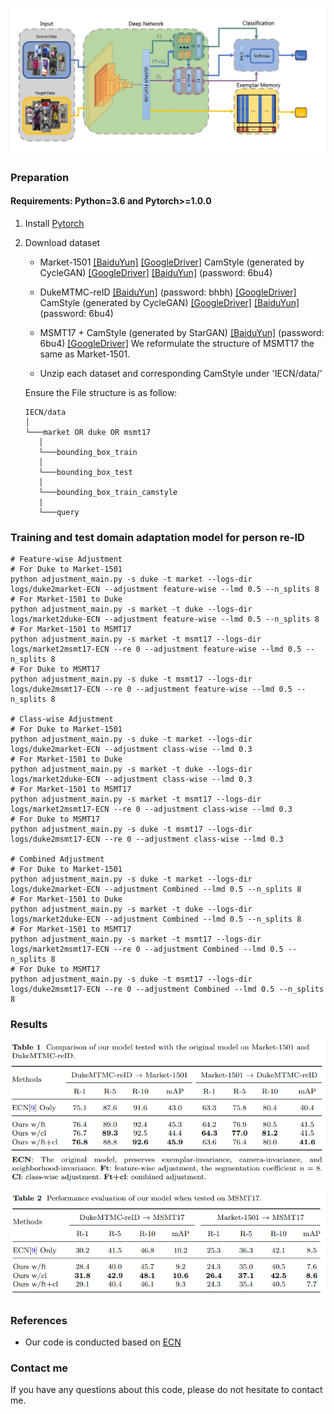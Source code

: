 ![](imgs/framework.jpg)


### Preparation

#### Requirements: Python=3.6 and Pytorch>=1.0.0

1. Install [Pytorch](http://pytorch.org/)

2. Download dataset

   - Market-1501 [[BaiduYun]](http://pan.baidu.com/s/1ntIi2Op) [[GoogleDriver]](https://drive.google.com/file/d/0B8-rUzbwVRk0c054eEozWG9COHM/view?usp=sharing) CamStyle (generated by CycleGAN) [[GoogleDriver]](https://drive.google.com/open?id=1klY3nBS2sD4pxcyUbSlhtfTk9ButMNW1) [[BaiduYun]](https://pan.baidu.com/s/1NHv1UfI9bKo1XrDx8g70ow) (password: 6bu4)
   
   - DukeMTMC-reID [[BaiduYun]](https://pan.baidu.com/s/1jS0XM7Var5nQGcbf9xUztw) (password: bhbh) [[GoogleDriver]](https://drive.google.com/open?id=1jjE85dRCMOgRtvJ5RQV9-Afs-2_5dY3O) CamStyle (generated by CycleGAN) [[GoogleDriver]](https://drive.google.com/open?id=1tNc-7C3mpSFa_xOti2PmUVXTEiqmJlUI) [[BaiduYun]](https://pan.baidu.com/s/1NHv1UfI9bKo1XrDx8g70ow) (password: 6bu4)
   
   - MSMT17 + CamStyle (generated by StarGAN) [[BaiduYun]](https://pan.baidu.com/s/1NHv1UfI9bKo1XrDx8g70ow) (password: 6bu4) [[GoogleDriver]](https://drive.google.com/open?id=11I7p0Dr-TCC9TnvY8rWp0B47gCB3K0T4) We reformulate the structure of MSMT17 the same as Market-1501.
   
   - Unzip each dataset and corresponding CamStyle under 'IECN/data/'
   
   Ensure the File structure is as follow:
   
   ```
   IECN/data    
   │
   └───market OR duke OR msmt17
      │   
      └───bounding_box_train
      │   
      └───bounding_box_test
      │   
      └───bounding_box_train_camstyle
      | 
      └───query
   ```

### Training and test domain adaptation model for person re-ID

  ```Shell
  # Feature-wise Adjustment
  # For Duke to Market-1501
  python adjustment_main.py -s duke -t market --logs-dir logs/duke2market-ECN --adjustment feature-wise --lmd 0.5 --n_splits 8
  # For Market-1501 to Duke
  python adjustment_main.py -s market -t duke --logs-dir logs/market2duke-ECN --adjustment feature-wise --lmd 0.5 --n_splits 8 
  # For Market-1501 to MSMT17
  python adjustment_main.py -s market -t msmt17 --logs-dir logs/market2msmt17-ECN --re 0 --adjustment feature-wise --lmd 0.5 --n_splits 8 
  # For Duke to MSMT17
  python adjustment_main.py -s duke -t msmt17 --logs-dir logs/duke2msmt17-ECN --re 0 --adjustment feature-wise --lmd 0.5 --n_splits 8
  
  # Class-wise Adjustment
  # For Duke to Market-1501
  python adjustment_main.py -s duke -t market --logs-dir logs/duke2market-ECN --adjustment class-wise --lmd 0.3
  # For Market-1501 to Duke
  python adjustment_main.py -s market -t duke --logs-dir logs/market2duke-ECN --adjustment class-wise --lmd 0.3
  # For Market-1501 to MSMT17
  python adjustment_main.py -s market -t msmt17 --logs-dir logs/market2msmt17-ECN --re 0 --adjustment class-wise --lmd 0.3
  # For Duke to MSMT17
  python adjustment_main.py -s duke -t msmt17 --logs-dir logs/duke2msmt17-ECN --re 0 --adjustment class-wise --lmd 0.3
  
  # Combined Adjustment
  # For Duke to Market-1501
  python adjustment_main.py -s duke -t market --logs-dir logs/duke2market-ECN --adjustment Combined --lmd 0.5 --n_splits 8
  # For Market-1501 to Duke
  python adjustment_main.py -s market -t duke --logs-dir logs/market2duke-ECN --adjustment Combined --lmd 0.5 --n_splits 8
  # For Market-1501 to MSMT17
  python adjustment_main.py -s market -t msmt17 --logs-dir logs/market2msmt17-ECN --re 0 --adjustment Combined --lmd 0.5 --n_splits 8
  # For Duke to MSMT17
  python adjustment_main.py -s duke -t msmt17 --logs-dir logs/duke2msmt17-ECN --re 0 --adjustment Combined --lmd 0.5 --n_splits 8
  ```


### Results

![](imgs/market_duke.png) 

![](imgs/msmt17.png)

       
### References

- Our code is conducted based on [ECN](https://github.com/zhunzhong07/ECN)


### Contact me

If you have any questions about this code, please do not hesitate to contact me.

